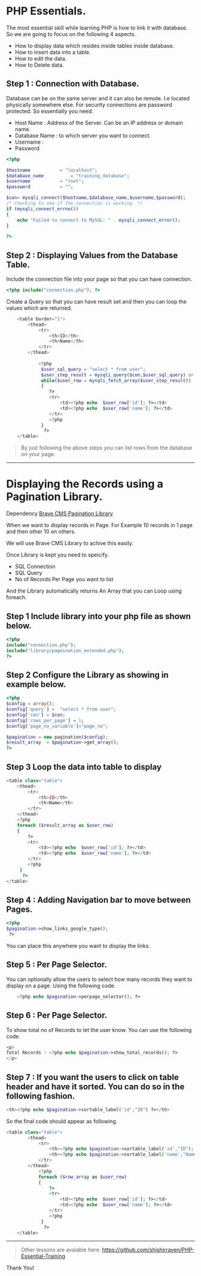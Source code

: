 # PHP Essentials. 

The most essential skill while learning PHP is how to link it with database. 
So we are going to focus on the following 4 aspects. 

- How to display data which resides inside tables inside database. 
- How to insert data into a table. 
- How to edit the data. 
- How to Delete data. 


## Step 1 : Connection with Database. 

Database can be on the same server and it can also be remote. I.e located physically somewhere else. 
For security connections are password protected. 
So essentially you need. 

- Host Name : Address of the Server. Can be an IP address or domain name. 
- Database Name : to which server you want to connect. 
- Username : 
- Password 


``` php
<?php 

$hostname			= "localhost";
$database_name			= "training_database";
$username			= "root";
$password			= "";

$con= mysqli_connect($hostname,$database_name,$username,$password);
/* Checking to see if the connection is working. */
if (mysqli_connect_errno())
{
	echo "Failed to connect to MySQL: " . mysqli_connect_error();
}

?>
```

## Step 2 : Displaying Values from the Database Table. 

Include the connection file into your page so that you can have connection. 
``` php
<?php include("connection.php"); ?>
```

Create a Query so that you can have result set and then you can loop the values which are returned. 
``` php
	<table border="1">
		<thead>
			<tr>
				<th>ID</th>
				<th>Name</th>
			</tr>
		</thead>
		
			<?php 
			 $user_sql_query = "select * from user";
			 $user_step_result = mysqli_query($con,$user_sql_query) or die(mysqli_error($con));
			 while($user_row = mysqli_fetch_array($user_step_result))
			 {
			 	?>
			 	<tr>
				 	<td><?php echo  $user_row['id']; ?></td>
				 	<td><?php echo  $user_row['name']; ?></td>
			 	</tr>
			 	<?php
			 }
			  ?>
	</table>
```

> By just following the above steps you can list rows from the database on your page. 

***

# Displaying the Records using a Pagination Library. 

Dependency [Brave CMS Pagination Library](https://github.com/shishirraven/Brave-CMS-Library)

When we want to display records in Page. For Example 10 records in 1 page and then other 10 on others. 

We will use Brave CMS Library to achive this easily. 

Once Library is kept you need to speicify. 
- SQL Connection
- SQL Query
- No of Records Per Page you want to list

And the Library automatically returns 
An Array that you can Loop using foreach. 

## Step 1 Include library into your php file as shown below. 

```php
<?php 
include("connection.php");
include("library/pageination_extended.php");
?>
```
## Step 2  Configure the Library as showing in example below. 

```php
<?php
$config = array();
$config['query'] =  "select * from user";
$config['con'] = $con;
$config['rows_per_page'] = 1;
$config['page_no_variable']="page_no";

$pagination = new pagination($config);
$result_array  = $pagination->get_array();
?>
```
## Step 3 Loop the data into table to display

```php
<table class="table">
	<thead>
		<tr>
			<th>ID</th>
			<th>Name</th>
		</tr>
	</thead>
	<?php 
	foreach ($result_array as $user_row) 
	{
	 	?>
	 	<tr>
		 	<td><?php echo  $user_row['id']; ?></td>
		 	<td><?php echo  $user_row['name']; ?></td>
	 	</tr>
	 	<?php
	 }
	  ?>
</table>
```

## Step 4 : Adding Navigation bar to move between Pages.  

```php
<?php 
$pagination->show_links_google_type();
 ?>
```
You can place this anywhere you want to display the links. 

## Step 5 : Per Page Selector. 
You can optionally allow the users to select how many records they want to display on a page. 
Using the following code. 

``` php
	<?php echo $pagination->perpage_selector(); ?>
```

## Step 6 : Per Page Selector. 
To show total no of Records to let the user know. 
You can use the following code. 

```php
<p>
Total Records : <?php echo $pagination->show_total_records(); ?>
</p>
```

## Step 7 : If you want the users to click on table header and have it sorted. You can do so in the following fashion. 

```php
<th><?php echo $pagination->sortable_label('id',"ID") ?></th>
```
So the final code should appear as following. 

```PHP
<table class="table">
		<thead>
			<tr>
				<th><?php echo $pagination->sortable_label('id',"ID"); ?></th>
				<th><?php echo $pagination->sortable_label('name',"Name"); ?></th>
			</tr>
		</thead>
			<?php 
			foreach ($row_array as $user_row) 
			{
			 	?>
			 	<tr>
				 	<td><?php echo  $user_row['id']; ?></td>
				 	<td><?php echo  $user_row['name']; ?></td>
			 	</tr>
			 	<?php
			 }
			  ?>
	</table>
```

***

> Other lessons are avaiable here. https://github.com/shishirraven/PHP-Essential-Training

Thank You!





